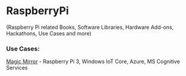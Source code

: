 # RaspberryPi 
(Raspberry Pi related Books, Software Libraries, Hardware Add-ons, Hackathons, Use Cases and more) 

### Use Cases:
[Magic Mirror](https://blogs.windows.com/msedgedev/2016/05/31/magic-mirror-hosted-web-app/) - Raspberry Pi 3, Windows IoT Core, Azure, MS Cognitive Services

